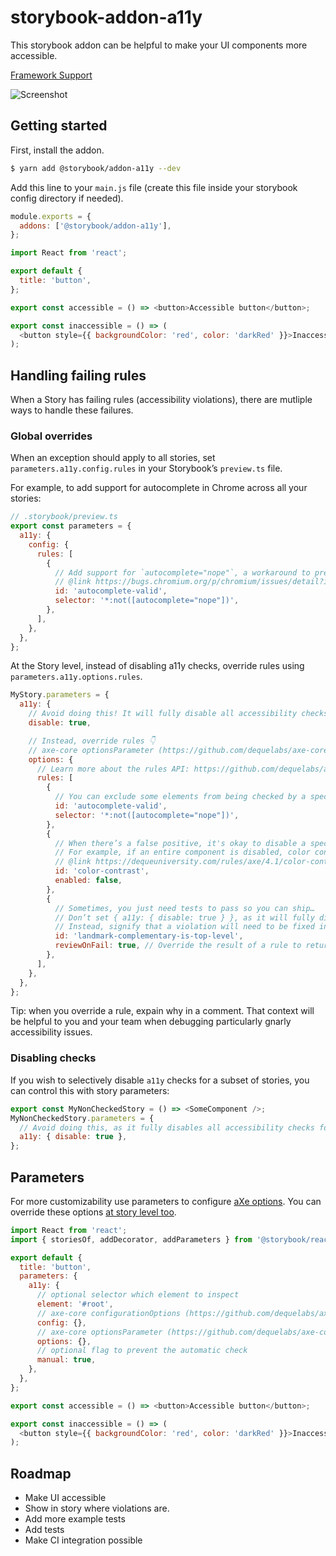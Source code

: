 # storybook-addon-a11y

This storybook addon can be helpful to make your UI components more accessible.

[Framework Support](https://github.com/storybookjs/storybook/blob/master/ADDONS_SUPPORT.md)

![Screenshot](https://raw.githubusercontent.com/storybookjs/storybook/HEAD/addons/a11y/docs/screenshot.png)

## Getting started

First, install the addon.

```sh
$ yarn add @storybook/addon-a11y --dev
```

Add this line to your `main.js` file (create this file inside your storybook config directory if needed).

```js
module.exports = {
  addons: ['@storybook/addon-a11y'],
};
```

```js
import React from 'react';

export default {
  title: 'button',
};

export const accessible = () => <button>Accessible button</button>;

export const inaccessible = () => (
  <button style={{ backgroundColor: 'red', color: 'darkRed' }}>Inaccessible button</button>
);
```

## Handling failing rules

When a Story has failing rules (accessibility violations), there are mutliple ways to handle these failures.

### Global overrides

When an exception should apply to all stories, set `parameters.a11y.config.rules` in your Storybook’s `preview.ts` file.

For example, to add support for autocomplete in Chrome across all your stories:

```js
// .storybook/preview.ts
export const parameters = {
  a11y: {
    config: {
      rules: [
        {
          // Add support for `autocomplete="nope"`, a workaround to prevent autocomplete in Chrome
          // @link https://bugs.chromium.org/p/chromium/issues/detail?id=468153
          id: 'autocomplete-valid',
          selector: '*:not([autocomplete="nope"])',
        },
      ],
    },
  },
};
```

At the Story level, instead of disabling a11y checks, override rules using `parameters.a11y.options.rules`.

```js
MyStory.parameters = {
  a11y: {
    // Avoid doing this! It will fully disable all accessibility checks for this story.
    disable: true,

    // Instead, override rules 👇
    // axe-core optionsParameter (https://github.com/dequelabs/axe-core/blob/develop/doc/API.md#options-parameter)
    options: {
      // Learn more about the rules API: https://github.com/dequelabs/axe-core/blob/develop/doc/API.md#parameters-1
      rules: [
        {
          // You can exclude some elements from being checked by a specific rule
          id: 'autocomplete-valid',
          selector: '*:not([autocomplete="nope"])',
        },
        {
          // When there’s a false positive, it's okay to disable a specific rule.
          // For example, if an entire component is disabled, color contrast ratio doesn't need to meet 4.5:1.
          // @link https://dequeuniversity.com/rules/axe/4.1/color-contrast?application=axeAPI
          id: 'color-contrast',
          enabled: false,
        },
        {
          // Sometimes, you just need tests to pass so you can ship…
          // Don’t set { a11y: { disable: true } }, as it will fully disable all accessibility checks for this story.
          // Instead, signify that a violation will need to be fixed in the future:
          id: 'landmark-complementary-is-top-level',
          reviewOnFail: true, // Override the result of a rule to return "Needs Review" rather than "Violation" if the rule fails.
        },
      ],
    },
  },
};
```

Tip: when you override a rule, expain why in a comment. That context will be helpful to you and your team when debugging particularly gnarly accessibility issues.

### Disabling checks

If you wish to selectively disable `a11y` checks for a subset of stories, you can control this with story parameters:

```js
export const MyNonCheckedStory = () => <SomeComponent />;
MyNonCheckedStory.parameters = {
  // Avoid doing this, as it fully disables all accessibility checks for this story.
  a11y: { disable: true },
};
```

## Parameters

For more customizability use parameters to configure [aXe options](https://github.com/dequelabs/axe-core/blob/develop/doc/API.md#api-name-axeconfigure).
You can override these options [at story level too](https://storybook.js.org/docs/react/configure/features-and-behavior#per-story-options).

```js
import React from 'react';
import { storiesOf, addDecorator, addParameters } from '@storybook/react';

export default {
  title: 'button',
  parameters: {
    a11y: {
      // optional selector which element to inspect
      element: '#root',
      // axe-core configurationOptions (https://github.com/dequelabs/axe-core/blob/develop/doc/API.md#parameters-1)
      config: {},
      // axe-core optionsParameter (https://github.com/dequelabs/axe-core/blob/develop/doc/API.md#options-parameter)
      options: {},
      // optional flag to prevent the automatic check
      manual: true,
    },
  },
};

export const accessible = () => <button>Accessible button</button>;

export const inaccessible = () => (
  <button style={{ backgroundColor: 'red', color: 'darkRed' }}>Inaccessible button</button>
);
```

## Roadmap

- Make UI accessible
- Show in story where violations are.
- Add more example tests
- Add tests
- Make CI integration possible
